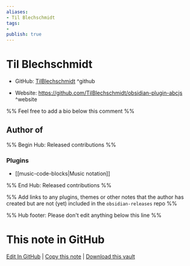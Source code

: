 ```yaml
---
aliases:
- Til Blechschmidt
tags:
- 
publish: true
---
```


# Til Blechschmidt

- GitHub: [TilBlechschmidt](https://github.com/TilBlechschmidt/) ^github
<!-- - Discord: `@` ^discord-->
- Website: <https://github.com/TilBlechschmidt/obsidian-plugin-abcjs> ^website
<!-- - [[Publish sites|Publish site]]: ^publish-->

%% Feel free to add a bio below this comment %%


## Author of

%% Begin Hub: Released contributions %%
### Plugins
- [[music-code-blocks|Music notation]]

%% End Hub: Released contributions %%

%% Add links to any plugins, themes or other notes that the author has created but are not (yet) included in the `obsidian-releases` repo %%

<!--
### Unlisted plugins

- 
-->

<!--
### Others

- 
-->

<!--
## Sponsor this author

- [[GitHub sponsors]]: [Sponsor @TilBlechschmidt on GitHub Sponsors](https://github.com/sponsors/TilBlechschmidt) ^github-sponsor
- [[Buy me a coffee]]: ^buy-me-a-coffee
- [[PayPal]]: ^paypal
- [[Patreon]]: ^patreon

-->

<!--
## Follow this author

- [[YouTube Channels|On YouTube]]: ^youtube
- Twitter: ^twitter
- ...
-->

%% Hub footer: Please don't edit anything below this line %%

# This note in GitHub

<span class="git-footer">[Edit In GitHub](https://github.dev/obsidian-community/obsidian-hub/blob/main/01%20-%20Community/People/TilBlechschmidt.md "git-hub-edit-note") | [Copy this note](https://raw.githubusercontent.com/obsidian-community/obsidian-hub/main/01%20-%20Community/People/TilBlechschmidt.md "git-hub-copy-note") | [Download this vault](https://github.com/obsidian-community/obsidian-hub/archive/refs/heads/main.zip "git-hub-download-vault") </span>
